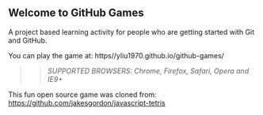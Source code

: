 ## Welcome to GitHub Games

A project based learning activity for people who are getting started with Git and GitHub.

You can play the game at: https//yliu1970.github.io/github-games/

>> _*SUPPORTED BROWSERS*: Chrome, Firefox, Safari, Opera and IE9+_

This fun open source game was cloned from: https://github.com/jakesgordon/javascript-tetris
